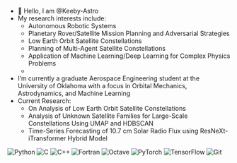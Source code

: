 - 👋 Hello, I am @Keeby-Astro
- My research interests include:
    - Autonomous Robotic Systems
    - Planetary Rover/Satellite Mission Planning and Adversarial Strategies
    - Low Earth Orbit Satellite Constellations
    - Planning of Multi-Agent Satellite Constellations
    - Application of Machine Learning/Deep Learning for Complex Physics Problems
    - 
- I’m currently a graduate Aerospace Engineering student at the University of Oklahoma with a focus in Orbital Mechanics, Astrodynamics, and Machine Learning
- Current Research:
    - On Analysis of Low Earth Orbit Satellite Constellations 
    - Analysis of Unknown Satellite Families for Large-Scale Constellations Using UMAP and HDBSCAN
    - Time-Series Forecasting of 10.7 cm Solar Radio Flux using ResNeXt-iTransformer Hybrid Model

<a href="https://www.python.org" target="_blank" style="text-decoration: none;">
    <img src="https://img.shields.io/badge/python-3670A0?style=for-the-badge&logo=python&logoColor=ffdd54" alt="Python">
</a>
<a href="https://www.open-std.org/jtc1/sc22/wg14/" target="_blank" style="text-decoration: none;">
    <img src="https://img.shields.io/badge/c-%2300599C.svg?style=for-the-badge&logo=c&logoColor=white" alt="C">
</a>
<a href="https://isocpp.org/" target="_blank" style="text-decoration: none;">
    <img src="https://img.shields.io/badge/c++-%2300599C.svg?style=for-the-badge&logo=c%2B%2B&logoColor=white" alt="C++">
</a>
<a href="https://fortran-lang.org/" target="_blank" style="text-decoration: none;">
    <img src="https://img.shields.io/badge/Fortran-%23734F96.svg?style=for-the-badge&logo=fortran&logoColor=white" alt="Fortran">
</a>
<a href="https://www.gnu.org/software/octave/" target="_blank" style="text-decoration: none;">
    <img src="https://img.shields.io/badge/OCTAVE-darkblue?style=for-the-badge&logo=octave&logoColor=fcd683" alt="Octave">
</a>
<a href="https://pytorch.org/" target="_blank" style="text-decoration: none;">
    <img src="https://img.shields.io/badge/PyTorch-%23EE4C2C.svg?style=for-the-badge&logo=PyTorch&logoColor=white" alt="PyTorch">
</a>
<a href="https://www.tensorflow.org/" target="_blank" style="text-decoration: none;">
    <img src="https://img.shields.io/badge/TensorFlow-%23FF6F00.svg?style=for-the-badge&logo=TensorFlow&logoColor=white" alt="TensorFlow">
</a>
<a href="https://git-scm.com/" target="_blank" style="text-decoration: none;">
    <img src="https://img.shields.io/badge/git-%23F05033.svg?style=for-the-badge&logo=git&logoColor=white" alt="Git">
</a>
